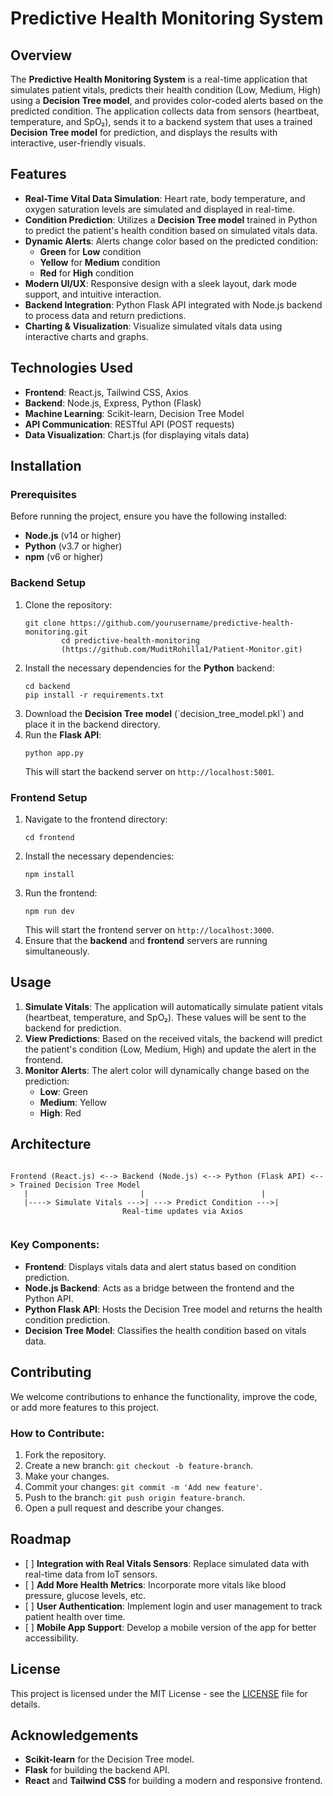 <h1>Predictive Health Monitoring System</h1>

  <h2>Overview</h2>
  <p>The <strong>Predictive Health Monitoring System</strong> is a real-time application that simulates patient vitals, predicts their health condition (Low, Medium, High) using a <strong>Decision Tree model</strong>, and provides color-coded alerts based on the predicted condition. The application collects data from sensors (heartbeat, temperature, and SpO₂), sends it to a backend system that uses a trained <strong>Decision Tree model</strong> for prediction, and displays the results with interactive, user-friendly visuals.</p>

  <h2>Features</h2>
  <ul>
    <li><strong>Real-Time Vital Data Simulation</strong>: Heart rate, body temperature, and oxygen saturation levels are simulated and displayed in real-time.</li>
    <li><strong>Condition Prediction</strong>: Utilizes a <strong>Decision Tree model</strong> trained in Python to predict the patient's health condition based on simulated vitals data.</li>
    <li><strong>Dynamic Alerts</strong>: Alerts change color based on the predicted condition:
      <ul>
        <li><strong>Green</strong> for <strong>Low</strong> condition</li>
        <li><strong>Yellow</strong> for <strong>Medium</strong> condition</li>
        <li><strong>Red</strong> for <strong>High</strong> condition</li>
      </ul>
    </li>
    <li><strong>Modern UI/UX</strong>: Responsive design with a sleek layout, dark mode support, and intuitive interaction.</li>
    <li><strong>Backend Integration</strong>: Python Flask API integrated with Node.js backend to process data and return predictions.</li>
    <li><strong>Charting & Visualization</strong>: Visualize simulated vitals data using interactive charts and graphs.</li>
  </ul>

  <h2>Technologies Used</h2>
  <ul>
    <li><strong>Frontend</strong>: React.js, Tailwind CSS, Axios</li>
    <li><strong>Backend</strong>: Node.js, Express, Python (Flask)</li>
    <li><strong>Machine Learning</strong>: Scikit-learn, Decision Tree Model</li>
    <li><strong>API Communication</strong>: RESTful API (POST requests)</li>
    <li><strong>Data Visualization</strong>: Chart.js (for displaying vitals data)</li>
  </ul>

  <h2>Installation</h2>

  <h3>Prerequisites</h3>
  <p>Before running the project, ensure you have the following installed:</p>
  <ul>
    <li><strong>Node.js</strong> (v14 or higher)</li>
    <li><strong>Python</strong> (v3.7 or higher)</li>
    <li><strong>npm</strong> (v6 or higher)</li>
  </ul>

  <h3>Backend Setup</h3>
  <ol>
    <li>Clone the repository:
      <pre><code>git clone https://github.com/yourusername/predictive-health-monitoring.git
        cd predictive-health-monitoring
        (https://github.com/MuditRohilla1/Patient-Monitor.git)</code></pre>
    </li>
    <li>Install the necessary dependencies for the <strong>Python</strong> backend:
      <pre><code>cd backend
pip install -r requirements.txt</code></pre>
    </li>
    <li>Download the <strong>Decision Tree model</strong> (`decision_tree_model.pkl`) and place it in the backend directory.</li>
    <li>Run the <strong>Flask API</strong>:
      <pre><code>python app.py</code></pre>
      This will start the backend server on <code>http://localhost:5001</code>.
    </li>
  </ol>

  <h3>Frontend Setup</h3>
  <ol>
    <li>Navigate to the frontend directory:
      <pre><code>cd frontend</code></pre>
    </li>
    <li>Install the necessary dependencies:
      <pre><code>npm install</code></pre>
    </li>
    <li>Run the frontend:
      <pre><code>npm run dev</code></pre>
      This will start the frontend server on <code>http://localhost:3000</code>.
    </li>
    <li>Ensure that the <strong>backend</strong> and <strong>frontend</strong> servers are running simultaneously.</li>
  </ol>

  <h2>Usage</h2>
  <ol>
    <li><strong>Simulate Vitals</strong>: The application will automatically simulate patient vitals (heartbeat, temperature, and SpO₂). These values will be sent to the backend for prediction.</li>
    <li><strong>View Predictions</strong>: Based on the received vitals, the backend will predict the patient's condition (Low, Medium, High) and update the alert in the frontend.</li>
    <li><strong>Monitor Alerts</strong>: The alert color will dynamically change based on the prediction:
      <ul>
        <li><strong>Low</strong>: Green</li>
        <li><strong>Medium</strong>: Yellow</li>
        <li><strong>High</strong>: Red</li>
      </ul>
    </li>
  </ol>

  <h2>Architecture</h2>
  <pre><code>
Frontend (React.js) <--> Backend (Node.js) <--> Python (Flask API) <--> Trained Decision Tree Model
   |                         |                          |
   |----> Simulate Vitals --->| ---> Predict Condition --->|
                         Real-time updates via Axios
  </code></pre>

  <h3>Key Components:</h3>
  <ul>
    <li><strong>Frontend</strong>: Displays vitals data and alert status based on condition prediction.</li>
    <li><strong>Node.js Backend</strong>: Acts as a bridge between the frontend and the Python API.</li>
    <li><strong>Python Flask API</strong>: Hosts the Decision Tree model and returns the health condition prediction.</li>
    <li><strong>Decision Tree Model</strong>: Classifies the health condition based on vitals data.</li>
  </ul>

  <h2>Contributing</h2>
  <p>We welcome contributions to enhance the functionality, improve the code, or add more features to this project.</p>
  <h3>How to Contribute:</h3>
  <ol>
    <li>Fork the repository.</li>
    <li>Create a new branch: <code>git checkout -b feature-branch</code>.</li>
    <li>Make your changes.</li>
    <li>Commit your changes: <code>git commit -m 'Add new feature'</code>.</li>
    <li>Push to the branch: <code>git push origin feature-branch</code>.</li>
    <li>Open a pull request and describe your changes.</li>
  </ol>

  <h2>Roadmap</h2>
  <ul>
    <li>[ ] <strong>Integration with Real Vitals Sensors</strong>: Replace simulated data with real-time data from IoT sensors.</li>
    <li>[ ] <strong>Add More Health Metrics</strong>: Incorporate more vitals like blood pressure, glucose levels, etc.</li>
    <li>[ ] <strong>User Authentication</strong>: Implement login and user management to track patient health over time.</li>
    <li>[ ] <strong>Mobile App Support</strong>: Develop a mobile version of the app for better accessibility.</li>
  </ul>

  <h2>License</h2>
  <p>This project is licensed under the MIT License - see the <a href="LICENSE">LICENSE</a> file for details.</p>

  <h2>Acknowledgements</h2>
  <ul>
    <li><strong>Scikit-learn</strong> for the Decision Tree model.</li>
    <li><strong>Flask</strong> for building the backend API.</li>
    <li><strong>React</strong> and <strong>Tailwind CSS</strong> for building a modern and responsive frontend.</li>
  </ul>
